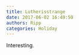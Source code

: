 ```yaml
---
title: Lutherisstrange
date: 2017-06-02 16:49:50
authors: Ripp
categories: Holiday
---
```


 Interesting.